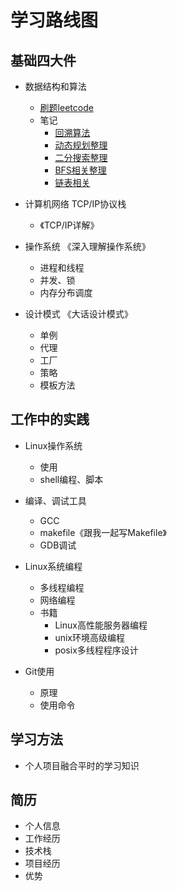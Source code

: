 <!--
 * @Author: Zhanglei
 * @Date: 2021-12-14 01:07:48
 * @LastEditors: Zhanglei
 * @LastEditTime: 2021-12-14 01:29:01
 * @Description: file content
-->

# **学习路线图**

## 基础四大件
- 数据结构和算法
  - [刷题leetcode](https://leetcode-cn.com/problemset/all/)
  - 笔记
    - [回溯算法](回溯算法整理.md)
    - [动态规划整理](动态规划整理.md)
    - [二分搜索整理](二分查找整理.md)
    -  [BFS相关整理](BFS相关整理.md)
    -  [链表相关](链表相关问题.md)

- 计算机网络
  TCP/IP协议栈
  - 《TCP/IP详解》

- 操作系统
  《深入理解操作系统》
  - 进程和线程
  - 并发、锁
  - 内存分布调度

-  设计模式
  《大话设计模式》
   -  单例
   -  代理
   -  工厂
   -  策略
   -  模板方法



## 工作中的实践

- Linux操作系统
  - 使用
  - shell编程、脚本

- 编译、调试工具
  - GCC
  - makefile《跟我一起写Makefile》
  - GDB调试
  
- Linux系统编程
  - 多线程编程
  - 网络编程
  - 书籍
    - Linux高性能服务器编程
    - unix环境高级编程
    - posix多线程程序设计
- Git使用
  - 原理
  - 使用命令

## 学习方法

- 个人项目融合平时的学习知识

## 简历

- 个人信息
- 工作经历
- 技术栈
- 项目经历
- 优势